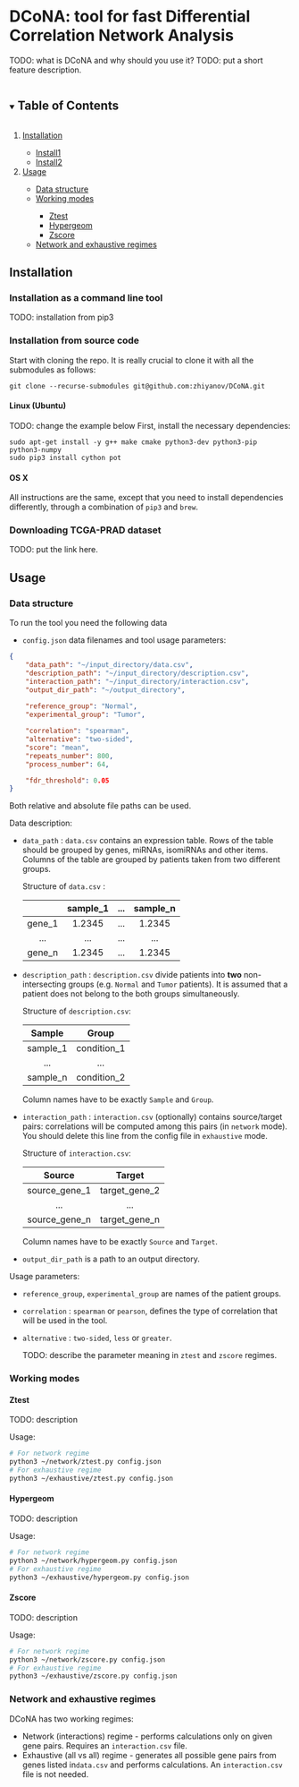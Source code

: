 # DCoNA: tool for fast Differential Correlation Network Analysis
TODO: what is DCoNA and why should you use it?
TODO: put a short feature description.



<details open="open">
  <summary><h2 style="display: inline-block">Table of Contents</h2></summary>
  <ol>
    <li><a href="#installation">Installation</a></li>
      <ul>
          <li><a href="#installation-as-a-command-line-tool">Install1</a></li>
          <li><a href="#installation-from-source-code">Install2</a></li>
      </ul>
    <li><a href="#usage">Usage</a></li>
      <ul>
          <li><a href="#data-structure">Data structure</a></li>
          <li><a href="#Working-modes">Working modes</a></li>
            <ul>
              <li><a href="#ztest">Ztest</a></li>
              <li><a href="#hypergeom">Hypergeom</a></li>
              <li><a href="#zscore">Zscore</a></li>
            </ul>
          <li><a href="#Network-and-exhaustive-regimes">Network and exhaustive regimes</a></li>
      </ul>
  </ol>
</details>








## Installation

### Installation as a command line tool
TODO: installation from pip3

### Installation from source code
Start with cloning the repo. It is really crucial to clone it with all the submodules as follows:
```
git clone --recurse-submodules git@github.com:zhiyanov/DCoNA.git
```
#### Linux (Ubuntu)
TODO: change the example below
First, install the necessary dependencies:
```
sudo apt-get install -y g++ make cmake python3-dev python3-pip python3-numpy
sudo pip3 install cython pot
```
#### OS X
All instructions are the same, except that you need to install dependencies differently, through a combination of `pip3` and `brew`.

### Downloading TCGA-PRAD dataset
TODO: put the link here.

## Usage

### Data structure
To run the tool you need the following data
* `config.json` data filenames and tool usage parameters:
```json
{
	"data_path": "~/input_directory/data.csv",
	"description_path": "~/input_directory/description.csv",
	"interaction_path": "~/input_directory/interaction.csv",
	"output_dir_path": "~/output_directory",
	
	"reference_group": "Normal",
	"experimental_group": "Tumor",

	"correlation": "spearman",
	"alternative": "two-sided",
	"score": "mean",
	"repeats_number": 800,
	"process_number": 64,

	"fdr_threshold": 0.05
}
```
Both relative and absolute file paths can be used.

Data description:

* `data_path` : `data.csv` contains an expression table. Rows of the table should be grouped by genes, miRNAs, isomiRNAs and other items. Columns of the table are grouped by patients taken from two different groups.

  Structure of `data.csv` :

  |        | sample_1 | ...  | sample_n |
  | :----: | :------: | :--: | :------: |
  | gene_1 |  1.2345  | ...  |  1.2345  |
  |  ...   |   ...    | ...  |   ...    |
  | gene_n |  1.2345  | ...  |  1.2345  |

  

* `description_path` : `description.csv` divide patients into **two** non-intersecting groups (e.g. `Normal` and `Tumor` patients). It is assumed that a patient does not belong to the both groups simultaneously.

  Structure of `description.csv`:

  |  Sample  |    Group    |
  | :------: | :---------: |
  | sample_1 | condition_1 |
  |   ...    |     ...     |
  | sample_n | condition_2 |

  Column names have to be exactly `Sample` and `Group`.

* `interaction_path` : `interaction.csv` (optionally) contains source/target pairs: correlations will be computed among this pairs (in `network` mode). You should delete this line from the config file in `exhaustive` mode.

  Structure of `interaction.csv`:

  |    Source     |    Target     |
  | :-----------: | :-----------: |
  | source_gene_1 | target_gene_2 |
  |      ...      |      ...      |
  | source_gene_n | target_gene_n |

  Column names have to be exactly `Source` and `Target`.

* `output_dir_path` is a path to an output directory.

Usage parameters:

* `reference_group`, `experimental_group` are names of the patient groups.

* `correlation` : `spearman` or `pearson`, defines the type of correlation that will be used in the tool.

* `alternative` : `two-sided`, `less` or `greater`. 

  TODO: describe the parameter meaning in `ztest` and `zscore` regimes.

### Working modes

#### Ztest

TODO: description

Usage:

```bash
# For network regime
python3 ~/network/ztest.py config.json
# For exhaustive regime
python3 ~/exhaustive/ztest.py config.json
```

#### Hypergeom

TODO: description

Usage:

```bash
# For network regime
python3 ~/network/hypergeom.py config.json
# For exhaustive regime
python3 ~/exhaustive/hypergeom.py config.json
```

#### Zscore

TODO: description

Usage:

```bash
# For network regime
python3 ~/network/zscore.py config.json
# For exhaustive regime
python3 ~/exhaustive/zscore.py config.json
```

### Network and exhaustive regimes

DCoNA has two working regimes:

* Network (interactions) regime - performs calculations only on given gene pairs. Requires an `interaction.csv` file.
* Exhaustive (all vs all) regime - generates all possible gene pairs from genes listed in`data.csv` and performs calculations. An `interaction.csv` file is not needed.
